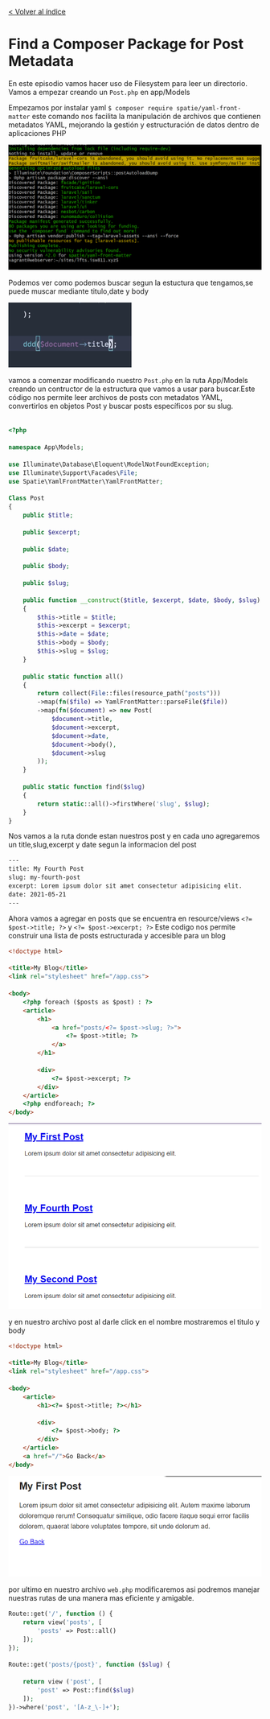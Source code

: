 [< Volver al índice](/docs/readme.md)

#  Find a Composer Package for Post Metadata

En este episodio vamos hacer uso de Filesystem para leer un directorio. Vamos a empezar creando un `Post.php` en app/Models


Empezamos por instalar yaml `$ composer require spatie/yaml-front-matter` este comando nos facilita la manipulación 
de archivos que contienen metadatos YAML, mejorando la gestión y estructuración de datos dentro de aplicaciones PHP

![Vista](images/YAML.png)


Podemos ver como podemos buscar segun la estuctura que tengamos,se puede muscar mediante titulo,date y body

![Vista](images/busqueda.png)

vamos a comenzar modificando nuestro `Post.php` en la ruta App/Models creando un contructor de la estructura que vamos a usar
para buscar.Este código nos permite leer archivos de posts con metadatos YAML, convertirlos en objetos Post y buscar posts 
específicos por su slug.

```php

<?php

namespace App\Models;

use Illuminate\Database\Eloquent\ModelNotFoundException;
use Illuminate\Support\Facades\File;
use Spatie\YamlFrontMatter\YamlFrontMatter;

Class Post
{
    public $title;

    public $excerpt;
    
    public $date;
    
    public $body;

    public $slug;

    public function __construct($title, $excerpt, $date, $body, $slug)
    {
        $this->title = $title;
        $this->excerpt = $excerpt;
        $this->date = $date;
        $this->body = $body;
        $this->slug = $slug;
    }

    public static function all()
    {
        return collect(File::files(resource_path("posts")))
        ->map(fn($file) => YamlFrontMatter::parseFile($file))
        ->map(fn($document) => new Post(
            $document->title,
            $document->excerpt,
            $document->date,
            $document->body(),
            $document->slug
        ));
    }

    public static function find($slug)
    {
        return static::all()->firstWhere('slug', $slug);
    }
}

```

Nos vamos a la ruta donde estan nuestros post y en cada uno agregaremos un title,slug,excerpt y date segun la informacion 
del post

```html
---
title: My Fourth Post
slug: my-fourth-post
excerpt: Lorem ipsum dolor sit amet consectetur adipisicing elit.
date: 2021-05-21
---

```



Ahora vamos a agregar en posts que se encuentra en resource/views `<?= $post->title; ?>` y `<?= $post->excerpt; ?>`
Este codigo nos permite construir una lista de posts estructurada y accesible para un blog

```html
<!doctype html>

<title>My Blog</title>
<link rel="stylesheet" href="/app.css">

<body>
    <?php foreach ($posts as $post) : ?>
    <article>
        <h1>
            <a href="posts/<?= $post->slug; ?>">
                <?= $post->title; ?>
            </a>
        </h1>

        <div>
            <?= $post->excerpt; ?>
        </div>
    </article>
    <?php endforeach; ?>
</body>

```
![Vista](images/Esturctura_post.png)

y en nuestro archivo post al darle click en el nombre mostraremos el titulo y body

```html
<!doctype html>

<title>My Blog</title>
<link rel="stylesheet" href="/app.css">

<body>
    <article>
        <h1><?= $post->title; ?></h1>

        <div>
            <?= $post->body; ?>
        </div>
    </article>
    <a href="/">Go Back</a>
</body>

```
![Vista](images/ep12.png)

por ultimo en nuestro archivo `web.php` modificaremos
asi podremos manejar nuestras rutas de una manera mas eficiente y amigable.

```php
Route::get('/', function () {
    return view('posts', [
        'posts' => Post::all()
    ]);
});

Route::get('posts/{post}', function ($slug) {

    return view ('post', [
        'post' => Post::find($slug)
    ]);
})->where('post', '[A-z_\-]+');



```
